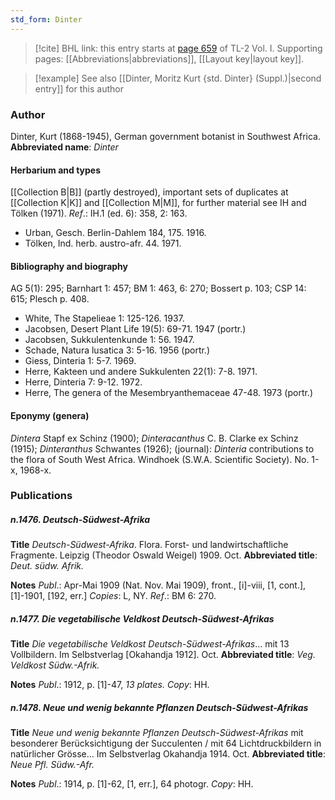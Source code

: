 ```yaml
---
std_form: Dinter
---
```


> [!cite] BHL link: this entry starts at [page 659](https://www.biodiversitylibrary.org/page/33120790) of TL-2 Vol. I.
> Supporting pages: [[Abbreviations|abbreviations]], [[Layout key|layout key]].

> [!example] See also [[Dinter, Moritz Kurt {std. Dinter} (Suppl.)|second entry]] for this author

### Author

Dinter, Kurt (1868-1945), German government botanist in Southwest Africa. 
**Abbreviated name**: *Dinter*

#### Herbarium and types

[[Collection B|B]] (partly destroyed), important sets of duplicates at [[Collection K|K]] and [[Collection M|M]], for further material see IH and Tölken (1971).
*Ref*.: IH.1 (ed. 6): 358, 2: 163.
- Urban, Gesch. Berlin-Dahlem 184, 175. 1916.
- Tölken, Ind. herb. austro-afr. 44. 1971.

#### Bibliography and biography

AG 5(1): 295; Barnhart 1: 457; BM 1: 463, 6: 270; Bossert p. 103; CSP 14: 615; Plesch p. 408.
- White, The Stapelieae 1: 125-126. 1937.
- Jacobsen, Desert Plant Life 19(5): 69-71. 1947 (portr.)
- Jacobsen, Sukkulentenkunde 1: 56. 1947.
- Schade, Natura lusatica 3: 5-16. 1956 (portr.)
- Giess, Dinteria 1: 5-7. 1969.
- Herre, Kakteen und andere Sukkulenten 22(1): 7-8. 1971.
- Herre, Dinteria 7: 9-12. 1972.
- Herre, The genera of the Mesembryanthemaceae 47-48. 1973 (portr.)

#### Eponymy (genera)

*Dintera* Stapf ex Schinz (1900); *Dinteracanthus* C. B. Clarke ex Schinz (1915); *Dinteranthus* Schwantes (1926); (journal): *Dinteria* contributions to the flora of South West Africa. Windhoek (S.W.A. Scientific Society). No. 1-x, 1968-x.

### Publications

##### n.1476. Deutsch-Südwest-Afrika

**Title**
*Deutsch-Südwest-Afrika*. Flora. Forst- und landwirtschaftliche Fragmente. Leipzig (Theodor Oswald Weigel) 1909. Oct.
**Abbreviated title**: *Deut. südw. Afrik.*

**Notes**
*Publ*.: Apr-Mai 1909 (Nat. Nov. Mai 1909), front., \[i\]-viii, \[1, cont.\], \[1\]-1901, \[192, err.\] *Copies*: L, NY.
*Ref*.: BM 6: 270.

##### n.1477. Die vegetabilische Veldkost Deutsch-Südwest-Afrikas

**Title**
*Die vegetabilische Veldkost Deutsch-Südwest-Afrikas*... mit 13 Vollbildern. Im Selbstverlag \[Okahandja 1912\]. Oct.
**Abbreviated title**: *Veg. Veldkost Südw.-Afrik.*

**Notes**
*Publ*.: 1912, p. \[1\]-47, *13 plates. Copy*: HH.

##### n.1478. Neue und wenig bekannte Pflanzen Deutsch-Südwest-Afrikas

**Title**
*Neue und wenig bekannte Pflanzen Deutsch-Südwest-Afrikas* mit besonderer Berücksichtigung der Succulenten / mit 64 Lichtdruckbildern in natürlicher Grösse... Im Selbstverlag Okahandja 1914. Oct.
**Abbreviated title**: *Neue Pfl. Südw.-Afr.*

**Notes**
*Publ*.: 1914, p. \[1\]-62, \[1, err.\], 64 photogr. *Copy*: HH.

